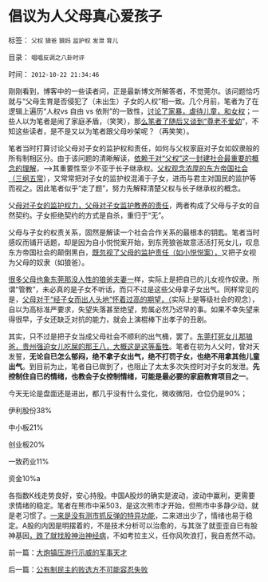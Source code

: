 # 倡议为人父母真心爱孩子

标签： `父权` `狼爸` `狼妈` `监护权` `发泄` `育儿` 

目录： `唱唱反调之八卦时评`

时间： `2012-10-22 21:34:46`

刚刚看到，博客中的一些读者问，正是最新博文所解答者，不觉莞尔。该问题恰巧就与“父母生育是否侵犯了（未出生）子女的人权”相一致。几个月前，笔者为了在逻辑上遍历“人权vs 自由 vs 依附”的一致性，[讨论了家暴，虐待儿童，和女权](../../../2012/4/13/父权家庭中的子女，奴隶和宠物的地位和待遇；.md)；一些人以为笔者是闹了家庭矛盾，（笑笑），那[么笔者了随后又谈到“尊老不爱幼](../../../2012/10/11/敬老爱幼是人类美德，“尊老不爱幼”是传统恶习.md)”，不知这些读者，是不是又以为笔者跟父母吵架呢？（再笑笑）。

笔者当时打算讨论父母对子女的监护权和责任，如何与父权家庭对子女如奴隶般的所有制相区分。由于该问题的清晰解读，[依赖于对“父权”这一封建社会最重要的概念的理解](../../../2012/4/11/父权家庭中的子女地位低于奴隶.md)，——>其重要性至少不亚于长子继承权。[父权观念浓厚的东方帝国社会（三纲五常](../../../2010/8/8/罗马父权制度就是三纲五常的法制化.md)），又常常把对子女的监护权混淆于子女，进而与君主对国民的监护等而视之。因此笔者似乎“走了题”，努力先解释清楚父权与长子继承权的概念。

父[母对子女的监护权力，父母对子女监护教养的责任](../../../2012/4/11/奴隶／农奴的“监护权”和抚养子女的“优先权”.md)，两者构成了父母与子女的自然契约。子女拒绝契约的方式是自杀，重归于“无”。

父母与子女的权责关系，固然是解读一个社会合作关系的最根本的钥匙。笔者当时感叹而铺开话题，却是因为自小悦悦案开始，到东莞狼爸故意活活打死女儿，叹息东方帝国社会的颠倒黑白，[既忽视了父母的监护责任（如小悦悦案），](../../../2011/11/1/垄断传媒职业道德败坏，令社会显得“世风日下”.md)又把子女视为父母的奴隶（如狼爸）。

[很多父母也象东莞那没人性的狼爸夫妻一](../../../2012/4/11/通过家庭暴力理解历史中的奴隶制.md)样，实际上是把自已的儿女视作奴隶。所谓“管教”，未必真的是子女不听话，而只不过是这些父母拿子女出气。同样常见的是，[父母对于“经子女而出人头地”怀着过高的期望，（](http://darthvad.blog.163.com/blog/static/5339947020106149313867/)实际上是等级社会的观念），自以为高标准严要求，失望失落甚至绝望，势属必然乃迟早的事。如果不幸失望来得很早，子女还缺乏对抗的能力，就会上演棍棒下出孝子的丑剧。

其实，只不过是把子女当成父母社会不顺利的出气桶，罢了。[东莞打死女儿那狼爸，贵州强迫女儿吃屎的那王八，大概这是这等畜牲](../../../2012/4/11/通过家庭暴力理解历史中的奴隶制.md)。笔者在初为人父时，曾对天发誓，**无论自已怎么郁闷，绝不拿子女出气，绝不打罚子女，也绝不用拿其他儿童出气**。到目前为止，笔者自已做到了，也阻止了太太多次失控时对子女的发泄。**先控制住自已的情绪，也教会子女控制情绪，可能是最必要的家庭教育项目之一**。

今天无论是盘面还是进出，都几乎没有什么变化，微收微阳，仓位仍是90%；

伊利股份38%

中小板21%

创业板20%

一致药业11%

资金10%a

各指数K线走势良好，安心持股。中国A股炒的确实是波动，波动中赢利，更需要求情绪的稳定。笔者在熊市中采503，是这次熊市才开始，但熊市中多静少动，就是老习惯了。[一来是没有测市抓反弹的特异功能](../../../2008/7/9/股票买卖只需要做到大致正确.md)，二来进出少了，情绪也易于稳定。A股的内因是明摆着的，不是技术分析可以治愈的，与其涨了就歪歪自已有股神基因[，跌了就找股神治神经病](../../../2011/12/28/季节性股神现象：算命神棍和股神半仙.md)，不如考拉主义，任你风吹浪打，我自峞然不动。



前一篇：[大炮镇压游行示威的军事天才](../../../2012/10/22/大炮镇压游行示威的军事天才.md)

后一篇：[公有制民主的败选方不可能容忍失败](../../../2012/10/23/公有制民主的败选方不可能容忍失败.md)